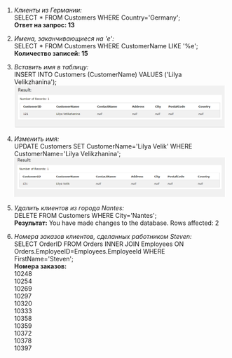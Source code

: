 1. *Клиенты из Германии:*  
SELECT * FROM Customers WHERE Country='Germany';    
**Ответ на запрос: 13**
 
2. *Имена, заканчивающиеся на 'e':*  
SELECT * FROM Customers WHERE CustomerName LIKE '%e';   
**Количество записей: 15**  

3. *Вставить имя в таблицу:*  
INSERT INTO Customers (CustomerName) VALUES ('Lilya Velikzhanina');   
![insert name](/homework3/task_5/insert_name.png)

4. *Изменить имя:*  
UPDATE Customers SET CustomerName='Lilya Velik' WHERE CustomerName='Lilya Velikzhanina';   
![update name](/homework3/task_5/update_name.png)

5. *Удалить клиентов из города Nantes:*  
DELETE FROM Customers WHERE City='Nantes';   
**Результат:** You have made changes to the database. Rows affected: 2

6. *Номера заказов клиентов, сделанных работником Steven:*  
SELECT OrderID FROM Orders INNER JOIN Employees ON Orders.EmployeeID=Employees.EmployeeId WHERE FirstName='Steven';    
**Номера заказов:**   
10248  
10254  
10269  
10297  
10320  
10333  
10358  
10359  
10372  
10378  
10397  
